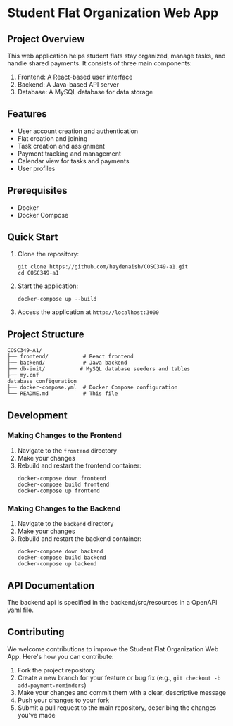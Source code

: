 # Student Flat Organization Web App

## Project Overview

This web application helps student flats stay organized, manage tasks, and handle shared payments. It consists of three main components:

1. Frontend: A React-based user interface
2. Backend: A Java-based API server
3. Database: A MySQL database for data storage

## Features

- User account creation and authentication
- Flat creation and joining
- Task creation and assignment
- Payment tracking and management
- Calendar view for tasks and payments
- User profiles

## Prerequisites

- Docker
- Docker Compose

## Quick Start

1. Clone the repository:
   ```
   git clone https://github.com/haydenaish/COSC349-a1.git
   cd COSC349-a1
   ```

2. Start the application:
   ```
   docker-compose up --build
   ```

3. Access the application at `http://localhost:3000`

## Project Structure

```
COSC349-A1/
├── frontend/           # React frontend
├── backend/            # Java backend
├── db-init/           # MySQL database seeders and tables
├── my.cnf
database configuration  
├── docker-compose.yml  # Docker Compose configuration
└── README.md           # This file
```

## Development

### Making Changes to the Frontend

1. Navigate to the `frontend` directory
2. Make your changes
3. Rebuild and restart the frontend container:
   ```
   docker-compose down frontend
   docker-compose build frontend
   docker-compose up frontend
   ```

### Making Changes to the Backend

1. Navigate to the `backend` directory
2. Make your changes
3. Rebuild and restart the backend container:
   ```
   docker-compose down backend
   docker-compose build backend
   docker-compose up backend
   ```

## API Documentation

The backend api is specified in the backend/src/resources in a OpenAPI yaml file. 

## Contributing

We welcome contributions to improve the Student Flat Organization Web App. Here's how you can contribute:

1. Fork the project repository
2. Create a new branch for your feature or bug fix (e.g., `git checkout -b add-payment-reminders`)
3. Make your changes and commit them with a clear, descriptive message
4. Push your changes to your fork
5. Submit a pull request to the main repository, describing the changes you've made
